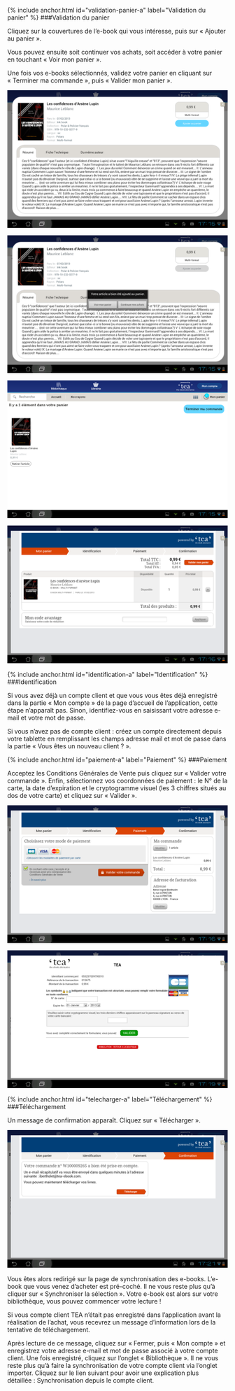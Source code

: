 {% include anchor.html id="validation-panier-a" label="Validation du panier" %}
###Validation du panier

Cliquez sur la couvertures de l’e-book qui vous intéresse, puis sur « Ajouter au panier ».

Vous pouvez ensuite soit continuer vos achats, soit accéder à votre panier en touchant « Voir mon panier ».

Une fois vos e-books sélectionnés, validez votre panier en cliquant sur « Terminer ma commande », puis « Valider mon panier ».

![](/images/acheter-tablette-Android-1.png)

![](/images/acheter-tablette-Android-2.png)

![](/images/acheter-tablette-Android-3.png)

![](/images/acheter-tablette-Android-4.png) 

{% include anchor.html id="identification-a" label="Identification" %}
###Identification

Si vous avez déjà un compte client et que vous vous êtes déjà enregistré dans la partie « Mon compte » de la page d’accueil de l’application, cette étape n’apparaît pas. Sinon, identifiez-vous en saisissant votre adresse e-mail et votre mot de passe.

Si vous n’avez pas de compte client : créez un compte directement depuis votre tablette en remplissant les champs adresse mail et mot de passe dans la partie « Vous êtes un nouveau client ? ». 

{% include anchor.html id="paiement-a" label="Paiement" %}
###Paiement

Acceptez les Conditions Générales de Vente puis cliquez sur « Valider votre commande ». Enfin, sélectionnez vos coordonnées de paiement : le N° de la carte, la date d’expiration et le cryptogramme visuel (les 3 chiffres situés au dos de votre carte) et cliquez sur « Valider ».

![](/images/acheter-tablette-Android-5.png)

![](/images/acheter-tablette-Android-6.png)

{% include anchor.html id="telecharger-a" label="Téléchargement" %}
###Téléchargement

Un message de confirmation apparaît. Cliquez sur « Télécharger ».

![](/images/acheter-tablette-Android-7.png)

Vous êtes alors redirigé sur la page de synchronisation des e-books. L’e-book que vous venez d’acheter est pré-coché. Il ne vous reste plus qu’à cliquer sur « Synchroniser la sélection ». Votre e-book est alors sur votre bibliothèque, vous pouvez commencer votre lecture !

<span class="protip">Si vous compte client TEA n’était pas enregistré dans l’application avant la réalisation de l’achat, vous recevrez un message d’information lors de la tentative de téléchargement.</span>

Après lecture de ce message, cliquez sur « Fermer, puis « Mon compte » et enregistrez votre adresse e-mail et mot de passe associé à votre compte client. Une fois enregistré, cliquez sur l’onglet « Bibliothèque ». Il ne vous reste plus qu’à faire la synchronisation de votre compte client via l’onglet importer. Cliquez sur le lien suivant pour avoir une explication plus détaillée : Synchronisation depuis le compte client.
